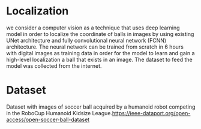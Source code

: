 # Localization
we consider a computer vision as a technique that uses deep learning model in order to localize the coordinate of balls in images by using existing UNet architecture and fully convolutional neural network (FCNN) architecture. The neural network can be trained from scratch in 6 hours with digital images as training data in order for the model to learn and gain a high-level localization a ball that exists in an image. The dataset to feed the model was collected from the internet. 
# Dataset 
Dataset with images of soccer ball acquired by a humanoid robot competing in the RoboCup Humanoid Kidsize League.https://ieee-dataport.org/open-access/open-soccer-ball-dataset
